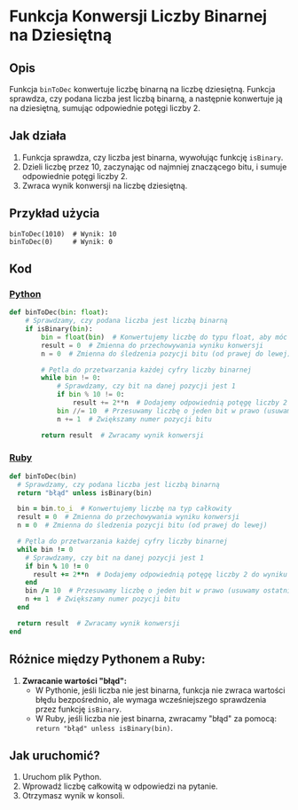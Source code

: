 # Funkcja Konwersji Liczby Binarnej na Dziesiętną

## Opis
Funkcja `binToDec` konwertuje liczbę binarną na liczbę dziesiętną. Funkcja sprawdza, czy podana liczba jest liczbą binarną, a następnie konwertuje ją na dziesiętną, sumując odpowiednie potęgi liczby 2.

## Jak działa
1. Funkcja sprawdza, czy liczba jest binarna, wywołując funkcję `isBinary`.
2. Dzieli liczbę przez 10, zaczynając od najmniej znaczącego bitu, i sumuje odpowiednie potęgi liczby 2.
3. Zwraca wynik konwersji na liczbę dziesiętną.

## Przykład użycia
```
binToDec(1010)  # Wynik: 10
binToDec(0)     # Wynik: 0
```

## Kod

### [Python](./script.py)
```python
def binToDec(bin: float):
    # Sprawdzamy, czy podana liczba jest liczbą binarną
    if isBinary(bin):
        bin = float(bin)  # Konwertujemy liczbę do typu float, aby móc ją przetwarzać
        result = 0  # Zmienna do przechowywania wyniku konwersji
        n = 0  # Zmienna do śledzenia pozycji bitu (od prawej do lewej)

        # Pętla do przetwarzania każdej cyfry liczby binarnej
        while bin != 0:
            # Sprawdzamy, czy bit na danej pozycji jest 1
            if bin % 10 != 0:
                result += 2**n  # Dodajemy odpowiednią potęgę liczby 2 do wyniku
            bin //= 10  # Przesuwamy liczbę o jeden bit w prawo (usuwamy ostatnią cyfrę)
            n += 1  # Zwiększamy numer pozycji bitu

        return result  # Zwracamy wynik konwersji
```


### [Ruby](./script.rb)
```ruby
def binToDec(bin)
  # Sprawdzamy, czy podana liczba jest liczbą binarną
  return "błąd" unless isBinary(bin)

  bin = bin.to_i  # Konwertujemy liczbę na typ całkowity
  result = 0  # Zmienna do przechowywania wyniku konwersji
  n = 0  # Zmienna do śledzenia pozycji bitu (od prawej do lewej)

  # Pętla do przetwarzania każdej cyfry liczby binarnej
  while bin != 0
    # Sprawdzamy, czy bit na danej pozycji jest 1
    if bin % 10 != 0
      result += 2**n  # Dodajemy odpowiednią potęgę liczby 2 do wyniku
    end
    bin /= 10  # Przesuwamy liczbę o jeden bit w prawo (usuwamy ostatnią cyfrę)
    n += 1  # Zwiększamy numer pozycji bitu
  end

  return result  # Zwracamy wynik konwersji
end
```

## Różnice między Pythonem a Ruby:
1. **Zwracanie wartości "błąd":**
   - W Pythonie, jeśli liczba nie jest binarna, funkcja nie zwraca wartości błędu bezpośrednio, ale wymaga wcześniejszego sprawdzenia przez funkcję `isBinary`.
   - W Ruby, jeśli liczba nie jest binarna, zwracamy "błąd" za pomocą: `return "błąd" unless isBinary(bin)`.


## Jak uruchomić?
1. Uruchom plik Python.
2. Wprowadź liczbę całkowitą w odpowiedzi na pytanie.
2. Otrzymasz wynik w konsoli.
